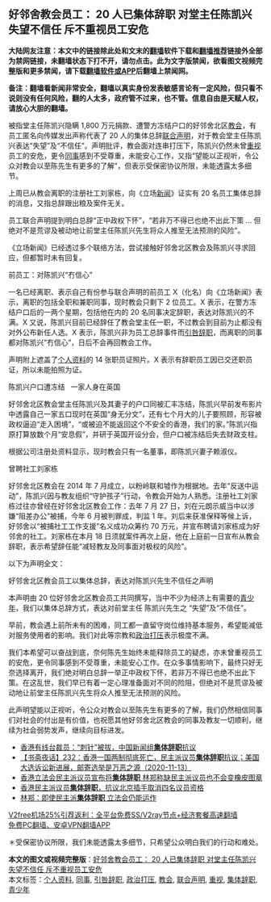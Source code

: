  <h2>好邻舍教会员工： 20 人已集体辞职 对堂主任陈凯兴失望不信任 斥不重视员工安危</h2> <p class="notice"><b>大陆网友注意：本文中的链接除此处和文末的<a href="https://github.com/bannedbook/fanqiang" >翻墙</a>软件下载和<a href="https://github.com/killgcd/justmysocks/blob/master/README.md">翻墙推荐</a>链接外全部为禁网链接，未翻墙状态下打不开，请勿点击。此为文字版禁闻，欲看图文视频完整版和更多禁闻，请下载<a href="https://github.com/bannedbook/fanqiang">翻墙软件或APP</a>后翻墙上禁闻网。</p><p>备注：翻墙看新闻非常安全，翻墙以真实身份发表敏感言论有一定风险，但只看不说则没有任何风险，翻的人太多，政府管不过来，也不管。信息自由是天赋人权，请放心大胆的翻墙。</b></p>  <div class="entry">  <p>被指堂主任陈凯兴隐瞒 1,800 万元捐款、遭警方冻结户口的好邻舍北区<a href="https://www.bannedbook.org/bnews/tag/%E6%95%99%E4%BC%9A/" class="st_tag internal_tag" rel="tag" title="标签 教会 下的日志">教会</a>，有员工匿名向传媒发出声称代表了 20 人的集体总辞<a href="https://www.bannedbook.org/bnews/tag/%E8%81%94%E5%90%88%E5%A3%B0%E6%98%8E/" class="st_tag internal_tag" rel="tag" title="标签 联合声明 下的日志">联合声明</a>，对于教会堂主任陈凯兴表达“失望”及“不信任”。声明批评，教会面对连串打压下，陈凯兴仍然未曾<a href="https://www.bannedbook.org/bnews/tag/%E9%87%8D%E8%A7%86/" class="st_tag internal_tag" rel="tag" title="标签 重视 下的日志">重视</a>员工的安危，更令<a href="https://www.bannedbook.org/bnews/tag/%E5%90%8C%E4%BA%8B/" class="st_tag internal_tag" rel="tag" title="标签 同事 下的日志">同事</a>感到不受尊重，未能安心工作，又指“望能以正视听，令公众对教会以至陈先生有更多的了解”，但表示受保密协议所限，未能透露太多细节。</p> <p>上周已从教会离职的注册社工刘家栋，向《立场<span class='wp_keywordlink_affiliate'><a href="https://www.bannedbook.org/" title="新闻">新闻</a></span>》证实有 20 名员工集体总辞的消息，又指总辞跟出粮及案件无关。</p> <p>员工联合声明提到明白总辞“正中政权下怀”，“若非万不得已也绝不出此下策 &#8230; 但绝对不是荒谬及被动地让前堂主任陈凯兴先生将众人推至无法预测的风险”。</p> <p>《立场新闻》已经透过多个联络方法，尝试接触好邻舍北区教会及陈凯兴寻求回应，但都暂时未有回复。</p>  <p>前员工：对陈凯兴“冇信心”</p> <p>一名已经离职、表示自己有份参与联合声明的前员工 X（化名）向《立场新闻》表示，离职的包括全职和兼职同事，现时教会只剩下 2 位员工。X 表示，在警方冻结户口后的一两个星期，包括他在内的 20 名同事决定辞职，表达对陈凯兴的不满。X 又说，陈凯兴目前已经辞任了教会堂主任一职，不过教会到目前为止都没有对外公布新任人选。X 表示，陈凯兴非为员工总辞事件而<a href="https://www.bannedbook.org/bnews/tag/%E5%BC%95%E5%92%8E%E8%BE%9E%E8%81%8C/" class="st_tag internal_tag" rel="tag" title="标签 引咎辞职 下的日志">引咎辞职</a>，而离职的同事都对陈凯兴“冇信心”，日后不会再回教会工作。</p> <p>声明附上遮盖了<a href="https://www.bannedbook.org/bnews/tag/%E4%B8%AA%E4%BA%BA%E8%B5%84%E6%96%99/" class="st_tag internal_tag" rel="tag" title="标签 个人资料 下的日志">个人资料</a>的 14 张职员证照片。X 表示有辞职员工因已交还职员证，所以未能拍照为证。</p> <p>陈凯兴户口遭冻结   一家人身在英国</p>  <p>好邻舍北区教会堂主任陈凯兴及其妻子的户口同被汇丰冻结，陈凯兴早前发布影片中透露自己一家五口现时在英国“身无分文”，还有七个月大的儿子要照顾，形容被政权逼迫“走入困境”，“或被迫不能返回这个不安全的香港，我们的家。”陈凯兴指原打算放数个月“安息假”，并研于英国开设分会，但户口被冻结后失去财政支柱。</p> <p>根据公司注册处资料显示，现时教会只有一名董事，即陈凯兴妻子赖淑仪。</p> <p>曾聘社工刘家栋</p> <p>好邻舍北区教会在 2014 年 7 月成立，以粉岭联和墟作为根据地。去年“反送中运动”，陈凯兴因与教友组织“守护孩子”行动，令教会开始为人熟悉。注册社工刘家栋过往亦曾经在好邻舍北区教会工作：去年 7 月 27 日，刘在元朗示威当中以涉嫌“阻差办公”被捕，今年 6 月被判罪成，判监 1 年。刘后来获准保释等候上诉，好邻舍以“被捕社工工作支援”名义成功众筹约 70 万元，并宣布聘请刘家栋成为好邻舍的社工。刘家栋在本月 18 日须就案件再次上庭，他在上庭前一日宣布从教会辞职，表示希望辞任能“减轻教友及同事面对极权的风险”。</p>  <p>以下为声明全文：</p> <p>好邻舍北区教会员工以集体总辞，表达对陈凯兴先生不信任之声明</p> <p>本声明由 20 位好邻舍北区教会员工共同撰写，当中不少为经济上有需要的<a href="https://www.bannedbook.org/bnews/tag/%E9%9D%92%E5%B0%91%E5%B9%B4/" class="st_tag internal_tag" rel="tag" title="标签 青少年 下的日志">青少年</a>，我们以集体总辞方式，表达对前堂主任 陈凯兴先生之 “失望”及“不信任”。</p> <p>早前，教会遇上前所未有的困难，同工都一直留守岗位维持基本服务，希望能减低对服务使用者的影响。我们对此等宗教和<a href="https://www.bannedbook.org/bnews/tag/%E6%94%BF%E6%B2%BB%E6%89%93%E5%8E%8B/" class="st_tag internal_tag" rel="tag" title="标签 政治打压 下的日志">政治打压</a>表示极度不满。</p>  <p>我们本希望可以奋战到底，奈何陈先生始终未能释除员工的疑虑，亦未曾重视员工的安危，更令同事感到不受尊重，未能安心工作。在众多事情影响下，最终只好无奈选择离开，我们绝对明白总辞一举正中政权下怀，若非万不得已也绝不出此下策。在这乱世，我们早已有着一定心理准备面对不同的险阻，但绝对不是荒谬及被动地让前堂主任陈凯兴先生将众人推至无法预测的风险。</p> <p>此声明望能以正视听，令公众对教会以至陈先生有更多的了解，我们仍然相信同事们对社会的付出是有价值，也祝愿其他好邻舍北区教会的同事及教友一切顺利，继续为社会弱势发声，继续向目标进发。</p> <ul class='op-related-articles' title='相关阅读'> <li><a href='https://www.bannedbook.org/bnews/renquan/xgmyd/20201202/1440864.html' target='_blank'>香港有线台裁员：“刺针”被拔，中国新闻组<b>集体辞职</b>抗议</a></li> <li><a href='https://www.bannedbook.org/bnews/bannedvideo/20201114/1430989.html' target='_blank'>【书斋夜话】232：香港一国两制彻底死亡，民主派议员<b>集体辞职</b>抗议；美国大选诉讼新进展，邮寄选举是万恶之源（2020-11-13）</a></li> <li><a href='https://www.bannedbook.org/bnews/cnnews/hknews/20201112/1429643.html' target='_blank'>香港立法会民主派议员宣布将<b>集体辞职</b> 林郑称缺民主派议员也不会变橡皮图章</a></li> <li><a href='https://www.bannedbook.org/bnews/headline/20201111/1429524.html' target='_blank'>香港民主派议员<b>集体辞职</b>，抗议北京插手取消四名议员资格</a></li> <li><a href='https://www.bannedbook.org/bnews/baitai/20201111/1429469.html' target='_blank'>林郑：即使民主派<b>集体辞职</b> 立法会仍能运作</a></li> </ul> <p class="texttj"> <a href="https://www.bannedbook.org/forum23/topic22702.html" target="_blank">V2free机场25%引荐返利：全平台免费SS/V2ray节点+经济套餐高速翻墙</a><br/> <a href="https://github.com/bannedbook/fanqiang/wiki/%E7%A6%81%E9%97%BB%E7%BD%91%E5%AE%89%E5%8D%93%E7%BF%BB%E5%A2%99%E6%96%B0%E9%97%BBAPP" target="_blank">免费PC翻墙、安卓VPN翻墙APP</a></p><p>＊受保密协议所限，我们未能透露太多细节，只希望公众明白我们的行动和难处。</p><a name='sharetosocial'></a>       <div><b>本文的图文或视频完整版</b>：<a href='https://www.bannedbook.org/bnews/comments/20201226/1455386.html'>好邻舍教会员工： 20 人已集体辞职 对堂主任陈凯兴失望不信任 斥不重视员工安危</a></div>  </div><!--END ENTRY--> <div class="postfooter"> <div>本文标签：<a href="https://www.bannedbook.org/bnews/tag/%E4%B8%AA%E4%BA%BA%E8%B5%84%E6%96%99/" rel="tag">个人资料</a>, <a href="https://www.bannedbook.org/bnews/tag/%E5%90%8C%E4%BA%8B/" rel="tag">同事</a>, <a href="https://www.bannedbook.org/bnews/tag/%E5%BC%95%E5%92%8E%E8%BE%9E%E8%81%8C/" rel="tag">引咎辞职</a>, <a href="https://www.bannedbook.org/bnews/tag/%E6%94%BF%E6%B2%BB%E6%89%93%E5%8E%8B/" rel="tag">政治打压</a>, <a href="https://www.bannedbook.org/bnews/tag/%E6%95%99%E4%BC%9A/" rel="tag">教会</a>, <a href="https://www.bannedbook.org/bnews/tag/%E8%81%94%E5%90%88%E5%A3%B0%E6%98%8E/" rel="tag">联合声明</a>, <a href="https://www.bannedbook.org/bnews/tag/%E9%87%8D%E8%A7%86/" rel="tag">重视</a>, <a href="https://www.bannedbook.org/bnews/tag/%e9%9b%86%e4%bd%93%e8%be%9e%e8%81%8c/" rel="tag">集体辞职</a>, <a href="https://www.bannedbook.org/bnews/tag/%E9%9D%92%E5%B0%91%E5%B9%B4/" rel="tag">青少年</a></div>  </div><!--END POSTFOOTER--> 